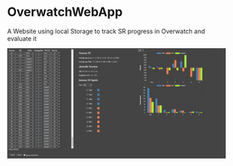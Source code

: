 # OverwatchWebApp
A Website using local Storage to track SR progress in Overwatch and evaluate it

<img src="./screenshots/image.png" title="Screenshot" />